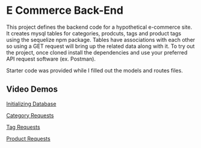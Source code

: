 # E Commerce Back-End

This project defines the backend code for a hypothetical e-commerce site. It creates mysql tables for categories, prodcuts, tags and product tags using the sequelize npm package. Tables have associations with each other so using a GET request will bring up the related data along with it. To try out the project, once cloned install the dependencies and use your preferred API request software (ex. Postman). 

Starter code was provided while I filled out the models and routes files. 

## Video Demos

[Initializing Database](https://drive.google.com/file/d/1z8VPaYaQFbDPhrd61N6-CMf0HsF7U7xF/view)

[Category Requests](https://drive.google.com/file/d/17ODUHisgnThYQukuEhpaK_RnXbUNCKfg/view)

[Tag Requests](https://drive.google.com/file/d/1x72L9AiBBg-cTHz8yt_Jo17TsiQ4-8yt/view)

[Product Requests](https://drive.google.com/file/d/1f92jl5y-ppuSWBwy2dURzIKNe9DoUkQV/view)